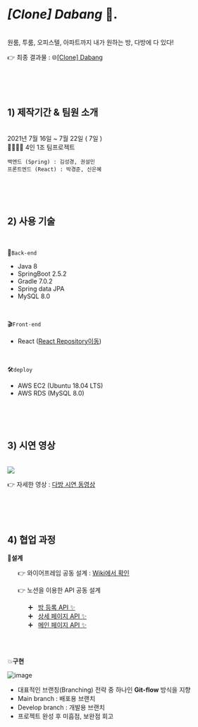 # ***[Clone]* *Dabang*** 🐤.
<br>
 원룸, 투룸, 오피스텔, 아파트까지 내가 원하는 방, 
 다방에 다 있다!

 
👉 최종 결과물 : :globe_with_meridians:[[Clone] Dabang](http://dabangclone.s3-website.ap-northeast-2.amazonaws.com) 

<br>
<br>
<br>

## 1) 제작기간 & 팀원 소개
<br>
 2021년 7월 16일 ~ 7월 22일 ( 7일 )
<br>
👨‍👩‍👦‍👦 4인 1조 팀프로젝트

	백엔드 (Spring) : 김성경, 권설민
	프론트엔드 (React) : 박경준, 신은혜

<br>
<br>
<br>

## 2) 사용 기술
<br>

💾`Back-end`

- Java 8
- SpringBoot 2.5.2
- Gradle 7.0.2
- Spring data JPA
- MySQL 8.0
<br>

🎬`Front-end`
-  React ([React Repository이동](https://github.com/Clone-Dabang/-Clone-DabangFront/tree/master/dabang_clone))
<br>

🛠`deploy`
- AWS EC2 (Ubuntu 18.04 LTS)
- AWS RDS (MySQL 8.0)

<br>
<br>
<br>

## 3) 시연 영상
<br>
<img src="https://user-images.githubusercontent.com/83386688/126637466-fd257a11-90ac-4bb0-a049-76e704ed70b9.gif">


👉 자세한 영상 : [다방 시연 동영상](https://youtu.be/Jw2N5Bt5f4I)

<br>
<br>
<br>

## 4) 협업 과정
🔧**설계**

&nbsp;&nbsp;&nbsp;&nbsp;&nbsp;&nbsp;👉 와이어프레임 공동 설계 : [Wiki에서 확인](https://github.com/Clone-Dabang/-Clone-DabangBack/wiki/%F0%9F%94%8D%EC%99%80%EC%9D%B4%EC%96%B4%ED%94%84%EB%A0%88%EC%9E%84-%EC%84%A4%EA%B3%84)

&nbsp;&nbsp;&nbsp;&nbsp;&nbsp;&nbsp;👉 노션을 이용한 API 공동 설계

&nbsp;&nbsp;&nbsp;&nbsp;&nbsp;&nbsp;&nbsp;&nbsp;&nbsp;&nbsp;&nbsp;&nbsp;:heavy_plus_sign:    &nbsp;  [방 등록 API ✨](https://bittersweet-anemone-e54.notion.site/API-60d1d45b5dce444ba88d12a282a1b1e7)<br>
&nbsp;&nbsp;&nbsp;&nbsp;&nbsp;&nbsp;&nbsp;&nbsp;&nbsp;&nbsp;&nbsp;&nbsp;:heavy_plus_sign:    &nbsp;  [상세 페이지  API ✨](https://bittersweet-anemone-e54.notion.site/API-12ca68a6ac5e4cc3a708945eb3904d2c)<br>
&nbsp;&nbsp;&nbsp;&nbsp;&nbsp;&nbsp;&nbsp;&nbsp;&nbsp;&nbsp;&nbsp;&nbsp;:heavy_plus_sign:    &nbsp;  [메인 페이지 API ✨](https://www.notion.so/API-d98876db06434bc9b1c84f49e29d76c4)

<br>
<br>

💥**구현**

![image](https://s3.us-west-2.amazonaws.com/secure.notion-static.com/d88f8c83-638d-4769-bbcb-894b06dbe2c2/Untitled.png?X-Amz-Algorithm=AWS4-HMAC-SHA256&X-Amz-Credential=AKIAT73L2G45O3KS52Y5%2F20210722%2Fus-west-2%2Fs3%2Faws4_request&X-Amz-Date=20210722T073647Z&X-Amz-Expires=86400&X-Amz-Signature=88ceb9765067a70a1c88af6ee1427bcc80dff8dee7f9e91510b0e017ced8599f&X-Amz-SignedHeaders=host&response-content-disposition=filename%20%3D%22Untitled.png%22)

- 대표적인 브랜칭(Branching) 전략 중 하나인 **Git-flow** 방식을 지향
- Main branch : 배포용 브랜치
- Develop branch : 개발용 브랜치
- 프로젝트 완성 후 미흡점, 보완점 회고

